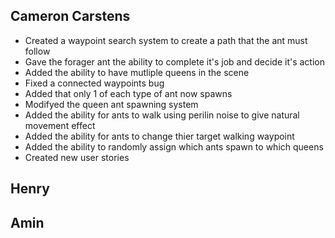 ## Cameron Carstens
- Created a waypoint search system to create a path that the ant must follow
- Gave the forager ant the ability to complete it's job and decide it's action
- Added the ability to have mutliple queens in the scene
- Fixed a connected waypoints bug
- Added that only 1 of each type of ant now spawns
- Modifyed the queen ant spawning system
- Added the ability for ants to walk using perilin noise to give natural movement effect
- Added the ability for ants to change thier target walking waypoint
- Added the ability to randomly assign which ants spawn to which queens
- Created new user stories
## Henry

## Amin
